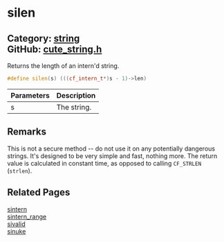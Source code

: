 [//]: # (This file is automatically generated by Cute Framework's docs parser.)
[//]: # (Do not edit this file by hand!)
[//]: # (See: https://github.com/RandyGaul/cute_framework/blob/master/samples/docs_parser.cpp)
[](../header.md ':include')

# silen

Category: [string](/api_reference?id=string)  
GitHub: [cute_string.h](https://github.com/RandyGaul/cute_framework/blob/master/include/cute_string.h)  
---

Returns the length of an intern'd string.

```cpp
#define silen(s) (((cf_intern_t*)s - 1)->len)
```

Parameters | Description
--- | ---
s | The string.

## Remarks

This is not a secure method -- do not use it on any potentially dangerous strings. It's designed to be very simple and fast, nothing more.
The return value is calculated in constant time, as opposed to calling `CF_STRLEN` (`strlen`).

## Related Pages

[sintern](/string/sintern.md)  
[sintern_range](/string/sintern_range.md)  
[sivalid](/string/sivalid.md)  
[sinuke](/string/sinuke.md)  
